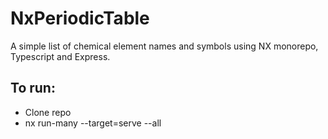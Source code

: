# NxPeriodicTable

A simple list of chemical element names and symbols using NX monorepo, Typescript and Express.

## To run:

- Clone repo
- nx run-many --target=serve --all
